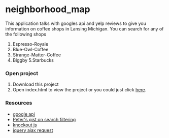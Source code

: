 # neighborhood_map
This application talks with googles api and yelp reviews to give you information on coffee shops in Lansing Michigan. You can search for any of the following shops
  1. Espresso-Royale
  2. Blue-Owl-Coffee
  3. Strange-Matter-Coffee
  4. Biggby
  5.Starbucks
### Open project
1. Download this project
2. Open index.html to view the project or you could just click [here](https://enightengale.github.io/neighborhood_map/).


### Resources
- [google api](https://enterprise.google.com/maps/)
- [Peter's gist on search filtering](https://gist.github.com/hinchley/5973926)
- [knockout js](http://knockoutjs.com/)
- [jquery ajax request](http://api.jquery.com/jquery.ajax/)
